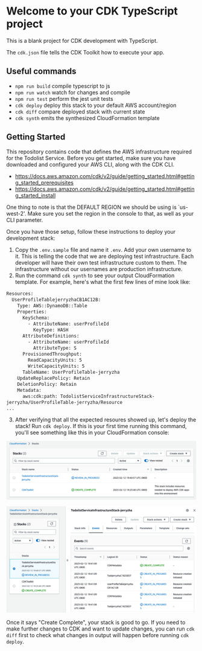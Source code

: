 # Welcome to your CDK TypeScript project

This is a blank project for CDK development with TypeScript.

The `cdk.json` file tells the CDK Toolkit how to execute your app.

## Useful commands

* `npm run build`   compile typescript to js
* `npm run watch`   watch for changes and compile
* `npm run test`    perform the jest unit tests
* `cdk deploy`      deploy this stack to your default AWS account/region
* `cdk diff`        compare deployed stack with current state
* `cdk synth`       emits the synthesized CloudFormation template

## Getting Started

This repository contains code that defines the AWS infrastructure required for the Todolist Service. Before you get started, make sure you have downloaded and configured your AWS CLI, along with the CDK CLI.
* https://docs.aws.amazon.com/cdk/v2/guide/getting_started.html#getting_started_prerequisites
* https://docs.aws.amazon.com/cdk/v2/guide/getting_started.html#getting_started_install

One thing to note is that the DEFAULT REGION we should be using is `us-west-2'. Make sure you set the region in the console to that, as well as your CLI parameter.

Once you have those setup, follow these instructions to deploy your development stack:
1. Copy the `.env.sample` file and name it `.env`. Add your own username to it. This is telling the code that we are deploying test infrastructure. Each developer will have their own test infrastructure custom to them. The infrastructure without our usernames are production infrastructure.
2. Run the command `cdk synth` to see your output CloudFormation template. For example, here's what the first few lines of mine look like:
```
Resources:
  UserProfileTablejerryzhaCB1AC12B:
    Type: AWS::DynamoDB::Table
    Properties:
      KeySchema:
        - AttributeName: userProfileId
          KeyType: HASH
      AttributeDefinitions:
        - AttributeName: userProfileId
          AttributeType: S
      ProvisionedThroughput:
        ReadCapacityUnits: 5
        WriteCapacityUnits: 5
      TableName: UserProfileTable-jerryzha
    UpdateReplacePolicy: Retain
    DeletionPolicy: Retain
    Metadata:
      aws:cdk:path: TodolistServiceInfrastructureStack-jerryzha/UserProfileTable-jerryzha/Resource
...
```
3. After verifying that all the expected resoures showed up, let's deploy the stack! Run `cdk deploy`. If this is your first time running this command, you'll see something like this in your CloudFormation console:

![](docs/console_cf_stacksview.png)

![](docs/console_cf_stackevents.png)

Once it says "Create Complete", your stack is good to go. If you need to make further changes to CDK and want to update changes, you can run `cdk diff` first to check what changes in output will happen before running `cdk deploy`.
